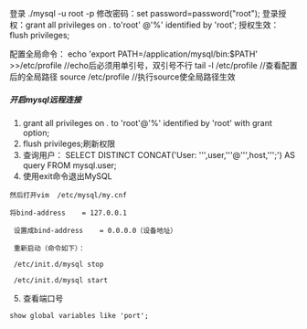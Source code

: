登录 ./mysql -u root -p
修改密码：set password=password("root");
登录授权：grant all privileges on *.* to'root' @'%' identified by 'root';
授权生效：flush privileges;


配置全局命令：
echo 'export PATH=/application/mysql/bin:$PATH' >>/etc/profile   //echo后必须用单引号，双引号不行
tail -l /etc/profile   //查看配置后的全局路径
source /etc/profile  //执行source使全局路径生效


#####  开启mysql远程连接
1. grant all privileges on *.* to 'root'@'%' identified by 'root' with grant option;
2. flush privileges;刷新权限
3. 查询用户：  SELECT DISTINCT CONCAT('User: ''',user,'''@''',host,''';') AS query FROM mysql.user;
4. 使用exit命令退出MySQL
```
然后打开vim  /etc/mysql/my.cnf

将bind-address    = 127.0.0.1

 设置成bind-address    = 0.0.0.0（设备地址）
 
 重新启动（命令如下）：
 
 /etc/init.d/mysql stop
 
 /etc/init.d/mysql start
```
 
 5. 查看端口号
```
show global variables like 'port';  
```